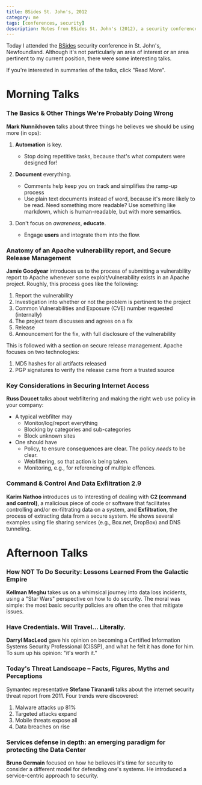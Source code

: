 ```yaml
---
title: BSides St. John's, 2012
category: me
tags: [conferences, security]
description: Notes from BSides St. John's (2012), a security conference
---
```


Today I attended the [BSides](https://www.securitybsides.com/w/page/51753351/BSidesStJohns2012)
security conference in St. John's, Newfoundland. Although it's not particularly an area of interest
or an area pertinent to my current position, there were some interesting talks.

If you're interested in summaries of the talks, click "Read More".

# Morning Talks

### The Basics & Other Things We're Probably Doing Wrong

**Mark Nunnikhoven** talks about three things he believes we should be using more (in ops):

1. **Automation** is key.

   - Stop doing repetitive tasks, because that's what computers were designed for!

2. **Document** everything.

   - Comments help keep you on track and simplifies the ramp-up process
   - Use plain text documents instead of word, because it's more likely to be read. Need something
     more readable? Use something like markdown, which is human-readable, but with more semantics.

3. Don't focus on _awareness_, **educate**.

   - Engage **users** and integrate them into the flow.

### Anatomy of an Apache vulnerability report, and Secure Release Management

**Jamie Goodyear** introduces us to the process of submitting a vulnerability report to Apache
whenever some exploit/vulnerability exists in an Apache project. Roughly, this process goes like the
following:

1. Report the vulnerability
2. Investigation into whether or not the problem is pertinent to the project
3. Common Vulnerabilities and Exposure (CVE) number requested (internally)
4. The project team discusses and agrees on a fix
5. Release
6. Announcement for the fix, with full disclosure of the vulnerability

This is followed with a section on secure release management. Apache focuses on two technologies:

1. MD5 hashes for all artifacts released
2. PGP signatures to verify the release came from a trusted source

### Key Considerations in Securing Internet Access

**Russ Doucet** talks about webfiltering and making the right web use policy in your company:

- A typical webfilter may
  - Monitor/log/report everything
  - Blocking by categories and sub-categories
  - Block unknown sites
- One should have
  - Policy, to ensure consequences are clear. The policy _needs_ to be clear.
  - Webfiltering, so that action is being taken.
  - Monitoring, e.g., for referencing of multiple offences.

### Command & Control And Data Exfiltration 2.9

**Karim Nathoo** introduces us to interesting of dealing with **C2 (command and control)**, a
malicious piece of code or software that facilitates controlling and/or ex-filtrating data on a
system, and **Exfiltration**, the process of extracting data from a secure system. He shows several
examples using file sharing services (e.g., Box.net, DropBox) and DNS tunneling.

# Afternoon Talks

### How NOT To Do Security: Lessons Learned From the Galactic Empire

**Kellman Meghu** takes us on a whimsical journey into data loss incidents, using a "Star Wars"
perspective on how to do security. The moral was simple: the most basic security policies are often
the ones that mitigate issues.

### Have Credentials. Will Travel... Literally.

**Darryl MacLeod** gave his opinion on becoming a Certified Information Systems Security
Professional (CISSP), and what he felt it has done for him. To sum up his opinion: "it's worth it."

### Today's Threat Landscape – Facts, Figures, Myths and Perceptions

Symantec representative **Stefano Tiranardi** talks about the internet security threat report
from 2011. Four trends were discovered:

1. Malware attacks up 81%
2. Targeted attacks expand
3. Mobile threats expose all
4. Data breaches on rise

### Services defense in depth: an emerging paradigm for protecting the Data Center

**Bruno Germain** focused on how he believes it's time for security to consider a different model
for defending one's systems. He introduced a service-centric approach to security.
